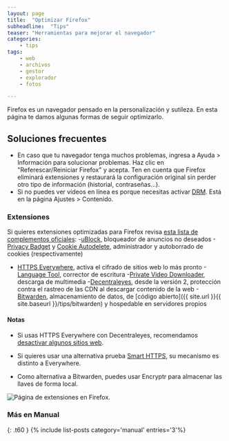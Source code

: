 ```yaml
---
layout: page
title:  "Optimizar Firefox"
subheadline:  "Tips"
teaser: "Herramientas para mejorar el navegador"
categories:
    - tips
tags:
    - web
    - archivos
    - gestor
    - explorador
    - fotos

---
```

Firefox es un navegador pensado en la personalización y sutileza. En esta página te damos algunas formas de seguir optimizarlo.

## Soluciones frecuentes

* En caso que tu navegador tenga muchos problemas, ingresa a Ayuda > Información para solucionar problemas. Haz clic en "Referescar/Reiniciar Firefox" y acepta. Ten en cuenta que Firefox eliminará extensiones y restaurará la configuración original sin perder otro tipo de información (historial, contraseñas...).
* Si no puedes ver vídeos en línea es porque necesitas activar [DRM](https://support.mozilla.org/es/kb/ver-contenido-drm-en-firefox). Está en la página Ajustes > Contenido.

### Extensiones

Si quieres extensiones optimizadas para Firefox revisa [esta lista de complementos oficiales](https://addons.mozilla.org/es/firefox/tag/firefox57):
  -[uBlock](https://addons.mozilla.org/es/firefox/addon/ublock-origin/), bloqueador de anuncios no deseados
  -[Privacy Badget](https://addons.mozilla.org/es/firefox/addon/privacy-badger17/) y [Cookie Autodelete](https://addons.mozilla.org/es/firefox/addon/cookie-autodelete/), administrador y autoborrado de cookies (respectivamente)
  - [HTTPS Everywhere](https://www.eff.org/https-everywhere), activa el cifrado de sitios web lo más pronto
  -[Language Tool](https://addons.mozilla.org/es/firefox/addon/languagetool/), corrector de escritura
  -[Private Video Downloader](https://addons.mozilla.org/es/firefox/addon/private-video-downloader/), descarga de multimedia
  -[Decentraleyes](https://addons.mozilla.org/en-US/firefox/addon/decentraleyes/), desde la versión 2, protección contra el rastreo de las CDN al descargar contenido de la web
  -[Bitwarden](https://addons.mozilla.org/es/firefox/addon/bitwarden-password-manager/), almacenamiento de datos, de [código abierto]({{ site.url }}{{ site.baseurl }}/tips/bitwarden) y hospedable en servidores propios

#### Notas
  * Si usas HTTPS Everywhere con Decentraleyes, recomendamos [desactivar algunos sitios web](https://decentraleyes.org/configure-https-everywhere/).

  * Si quieres usar una alternativa prueba [Smart HTTPS](https://addons.mozilla.org/es/firefox/addon/smart-https-revived/), su mecanismo es distinto a Everywhere.

  * Como alternativa a Bitwarden, puedes usar  Encryptr para almacenar las llaves de forma local.

<div class="row">
    <div class="medium-12 columns t30">
    <img src="{{ site.urlimg }}firefoxaddons.png" alt="Página de extensiones en Firefox.">
    </div><!-- /.medium-4.columns -->
</div>

### Más en Manual
{: .t60 }
{% include list-posts category='manual' entries='3'%}
